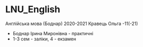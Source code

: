 # LNU_English
Англійська мова (Боднар) 2020-2021 Кравець Ольга -11(-21)

- Боднар Ірина Миронівна - практичні
- 1-3 сем - заліки, 4 - екзамен

